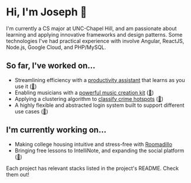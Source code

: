 # Hi, I'm Joseph 👋

I'm currently a CS major at UNC-Chapel Hill, and am passionate about learning and applying innovative frameworks and design patterns. Some technologies I've had practical experience with involve Angular, ReactJS, Node.js, Google Cloud, and PHP/MySQL.

## So far, I've worked on...

- Streamlining efficiency with a [productivity assistant](https://kanban-37f41.web.app) that learns as you use it ([📂](https://github.com/thejykim/pankoapp))
- Enabling musicians with a [powerful music creation kit](https://intellinote.io) ([📂](https://github.com/thejykim/intellinote))
- Applying a clustering algorithm to [classify crime hotspots](https://thejyk.com/projects/cdc2019) ([📂](https://github.com/thejykim/cdc2019))
- A highly flexible and abstracted login system built to support different use cases ([📂](https://github.com/thejykim/nextlogin))

## I'm currently working on...

- Making college housing intuitive and stress-free with [Roomadillo](https://roomadillo.com)
- Bringing free lessons to IntelliNote, and expanding the social platform ([📂](https://github.com/thejykim/intellinote))

Each project has relevant stacks listed in the project's README. Check them out!
